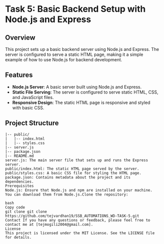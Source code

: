 # Task 5: Basic Backend Setup with Node.js and Express

## Overview

This project sets up a basic backend server using Node.js and Express. The server is configured to serve a static HTML page, making it a simple example of how to use Node.js for backend development.

## Features

- **Node.js Server**: A basic server built using Node.js and Express.
- **Static File Serving**: The server is configured to serve static HTML, CSS, and JavaScript files.
- **Responsive Design**: The static HTML page is responsive and styled with basic CSS.

## Project Structure

```plaintext
|-- public/
|   |-- index.html
|   |-- styles.css
|-- server.js
|-- package.json
|-- README.md
server.js: The main server file that sets up and runs the Express server.
public/index.html: The static HTML page served by the server.
public/styles.css: A basic CSS file for styling the HTML page.
package.json: Contains metadata about the project and its dependencies.
Prerequisites
Node.js: Ensure that Node.js and npm are installed on your machine. You can download them from Node.js.Clone the repository:

bash
Copy code
git clone git clone https://github.com/tejvardhan19/SSB_AUTOMATIONS_WD-TASK-5.git
Contact If you have any questions or feedback, please feel free to contact me at [tejmogili2004@gmail.com].
License
This project is licensed under the MIT License. See the LICENSE file for details.



